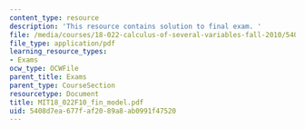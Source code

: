```yaml
---
content_type: resource
description: 'This resource contains solution to final exam. '
file: /media/courses/18-022-calculus-of-several-variables-fall-2010/5408d7ea677faf2089a8ab0991f47520_MIT18_022F10_fin_model.pdf
file_type: application/pdf
learning_resource_types:
- Exams
ocw_type: OCWFile
parent_title: Exams
parent_type: CourseSection
resourcetype: Document
title: MIT18_022F10_fin_model.pdf
uid: 5408d7ea-677f-af20-89a8-ab0991f47520
---
```

